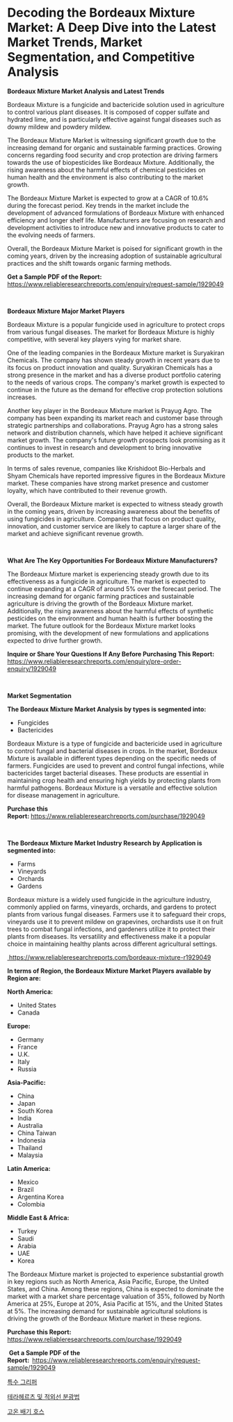 <p><h1>Decoding the Bordeaux Mixture Market: A Deep Dive into the Latest Market Trends, Market Segmentation, and Competitive Analysis</h1></p><p><strong>Bordeaux Mixture Market Analysis and Latest Trends</strong></p>
<p><p>Bordeaux Mixture is a fungicide and bactericide solution used in agriculture to control various plant diseases. It is composed of copper sulfate and hydrated lime, and is particularly effective against fungal diseases such as downy mildew and powdery mildew.</p><p>The Bordeaux Mixture Market is witnessing significant growth due to the increasing demand for organic and sustainable farming practices. Growing concerns regarding food security and crop protection are driving farmers towards the use of biopesticides like Bordeaux Mixture. Additionally, the rising awareness about the harmful effects of chemical pesticides on human health and the environment is also contributing to the market growth.</p><p>The Bordeaux Mixture Market is expected to grow at a CAGR of 10.6% during the forecast period. Key trends in the market include the development of advanced formulations of Bordeaux Mixture with enhanced efficiency and longer shelf life. Manufacturers are focusing on research and development activities to introduce new and innovative products to cater to the evolving needs of farmers.</p><p>Overall, the Bordeaux Mixture Market is poised for significant growth in the coming years, driven by the increasing adoption of sustainable agricultural practices and the shift towards organic farming methods.</p></p>
<p><strong>Get a Sample PDF of the Report:&nbsp;</strong> <a href="https://www.reliableresearchreports.com/enquiry/request-sample/1929049">https://www.reliableresearchreports.com/enquiry/request-sample/1929049</a></p>
<p>&nbsp;</p>
<p><strong>Bordeaux Mixture Major Market Players</strong></p>
<p><p>Bordeaux Mixture is a popular fungicide used in agriculture to protect crops from various fungal diseases. The market for Bordeaux Mixture is highly competitive, with several key players vying for market share. </p><p>One of the leading companies in the Bordeaux Mixture market is Suryakiran Chemicals. The company has shown steady growth in recent years due to its focus on product innovation and quality. Suryakiran Chemicals has a strong presence in the market and has a diverse product portfolio catering to the needs of various crops. The company's market growth is expected to continue in the future as the demand for effective crop protection solutions increases.</p><p>Another key player in the Bordeaux Mixture market is Prayug Agro. The company has been expanding its market reach and customer base through strategic partnerships and collaborations. Prayug Agro has a strong sales network and distribution channels, which have helped it achieve significant market growth. The company's future growth prospects look promising as it continues to invest in research and development to bring innovative products to the market.</p><p>In terms of sales revenue, companies like Krishidoot Bio-Herbals and Shyam Chemicals have reported impressive figures in the Bordeaux Mixture market. These companies have strong market presence and customer loyalty, which have contributed to their revenue growth.</p><p>Overall, the Bordeaux Mixture market is expected to witness steady growth in the coming years, driven by increasing awareness about the benefits of using fungicides in agriculture. Companies that focus on product quality, innovation, and customer service are likely to capture a larger share of the market and achieve significant revenue growth.</p></p>
<p>&nbsp;</p>
<p><strong>What Are The Key Opportunities For Bordeaux Mixture Manufacturers?</strong></p>
<p><p>The Bordeaux Mixture market is experiencing steady growth due to its effectiveness as a fungicide in agriculture. The market is expected to continue expanding at a CAGR of around 5% over the forecast period. The increasing demand for organic farming practices and sustainable agriculture is driving the growth of the Bordeaux Mixture market. Additionally, the rising awareness about the harmful effects of synthetic pesticides on the environment and human health is further boosting the market. The future outlook for the Bordeaux Mixture market looks promising, with the development of new formulations and applications expected to drive further growth.</p></p>
<p><strong>Inquire or Share Your Questions If Any Before Purchasing This Report:</strong> <a href="https://www.reliableresearchreports.com/enquiry/pre-order-enquiry/1929049">https://www.reliableresearchreports.com/enquiry/pre-order-enquiry/1929049</a></p>
<p>&nbsp;</p>
<p><strong>Market Segmentation</strong></p>
<p><strong>The Bordeaux Mixture Market Analysis by types is segmented into:</strong></p>
<p><ul><li>Fungicides</li><li>Bactericides</li></ul></p>
<p><p>Bordeaux Mixture is a type of fungicide and bactericide used in agriculture to control fungal and bacterial diseases in crops. In the market, Bordeaux Mixture is available in different types depending on the specific needs of farmers. Fungicides are used to prevent and control fungal infections, while bactericides target bacterial diseases. These products are essential in maintaining crop health and ensuring high yields by protecting plants from harmful pathogens. Bordeaux Mixture is a versatile and effective solution for disease management in agriculture.</p></p>
<p><strong>Purchase this Report:&nbsp;</strong><a href="https://www.reliableresearchreports.com/purchase/1929049">https://www.reliableresearchreports.com/purchase/1929049</a></p>
<p>&nbsp;</p>
<p><strong>The Bordeaux Mixture Market Industry Research by Application is segmented into:</strong></p>
<p><ul><li>Farms</li><li>Vineyards</li><li>Orchards</li><li>Gardens</li></ul></p>
<p><p>Bordeaux mixture is a widely used fungicide in the agriculture industry, commonly applied on farms, vineyards, orchards, and gardens to protect plants from various fungal diseases. Farmers use it to safeguard their crops, vineyards use it to prevent mildew on grapevines, orchardists use it on fruit trees to combat fungal infections, and gardeners utilize it to protect their plants from diseases. Its versatility and effectiveness make it a popular choice in maintaining healthy plants across different agricultural settings.</p></p>
<p><a href="https://www.reliableresearchreports.com/bordeaux-mixture-r1929049">&nbsp;https://www.reliableresearchreports.com/bordeaux-mixture-r1929049</a></p>
<p><strong>In terms of Region, the Bordeaux Mixture Market Players available by Region are:</strong></p>
<p>
    <p> <strong> North America: </strong>
        <ul>
            <li>United States</li>
            <li>Canada</li>
        </ul>
        </p> 
    <p> <strong> Europe: </strong>
        <ul>
            <li>Germany</li>
            <li>France</li>
            <li>U.K.</li>
            <li>Italy</li>
            <li>Russia</li>
        </ul>
        </p> 
    <p> <strong> Asia-Pacific: </strong>
        <ul>
            <li>China</li>
            <li>Japan</li>
            <li>South Korea</li>
            <li>India</li>
            <li>Australia</li>
            <li>China Taiwan</li>
            <li>Indonesia</li>
            <li>Thailand</li>
            <li>Malaysia</li>
        </ul>
        </p> 
    <p> <strong> Latin America: </strong>
        <ul>
            <li>Mexico</li>
            <li>Brazil</li>
            <li>Argentina Korea</li>
            <li>Colombia</li>
        </ul>
        </p> 
    <p> <strong> Middle East & Africa: </strong>
        <ul>
            <li>Turkey</li>
            <li>Saudi</li>
            <li>Arabia</li>
            <li>UAE</li>
            <li>Korea</li>
        </ul>
    </p>
    </p>
<p><p>The Bordeaux Mixture market is projected to experience substantial growth in key regions such as North America, Asia Pacific, Europe, the United States, and China. Among these regions, China is expected to dominate the market with a market share percentage valuation of 35%, followed by North America at 25%, Europe at 20%, Asia Pacific at 15%, and the United States at 5%. The increasing demand for sustainable agricultural solutions is driving the growth of the Bordeaux Mixture market in these regions.</p></p>
<p><strong>Purchase this Report: </strong><a href="https://www.reliableresearchreports.com/purchase/1929049">https://www.reliableresearchreports.com/purchase/1929049</a></p>
<p>&nbsp;<strong>Get a Sample PDF of the Report:&nbsp;&nbsp;</strong><a href="https://www.reliableresearchreports.com/enquiry/request-sample/1929049">https://www.reliableresearchreports.com/enquiry/request-sample/1929049</a></p>
<p><strong></strong></p>
<p><p><a href="https://medium.com/@basmakahin54/2031-%EB%85%84%EA%B9%8C%EC%A7%80%EC%9D%98-%ED%8A%B9%EC%88%98-%EA%B7%B8%EB%A6%AC%ED%8D%BC-%EC%8B%9C%EC%9E%A5-%EC%A0%90%EC%9C%A0%EC%9C%A8-%EB%B0%8F-%EA%B2%BD%EC%9F%81-%ED%99%98%EA%B2%BD%EC%97%90-%EB%8C%80%ED%95%9C-%ED%86%B5%EC%B0%B0%EB%A0%A5-68f558158503">특수 그리퍼</a></p><p><a href="https://github.com/bossladyaries0/Market-Research-Report-List-1/blob/main/6794612140789.md">테라헤르츠 및 적외선 분광법</a></p><p><a href="https://medium.com/@basmakahin54/%EA%B3%A0%EC%98%A8-%EB%B0%B0%EA%B8%B0-%ED%98%B8%EC%8A%A4-%EC%8B%9C%EC%9E%A5-%EB%B3%B4%EA%B3%A0%EC%84%9C-%EC%A0%9C%ED%92%88-%EC%9C%A0%ED%98%95-%EB%8B%A8%EC%9D%BC-%EB%A0%88%EC%9D%B4%EC%96%B4-%EB%8D%94%EB%B8%94-%EB%A0%88%EC%9D%B4%EC%96%B4-%EC%93%B0%EB%A6%AC-%EB%A0%88%EC%9D%B4%EC%96%B4-%EC%B5%9C%EC%A2%85-%EC%82%AC%EC%9A%A9%EC%B2%98-%EC%9E%90%EB%8F%99%EC%B0%A8-%EC%82%B0%EC%97%85-%EC%A7%80%EC%97%AD-2024-2031-9dd849a17abc">고온 배기 호스</a></p></p>